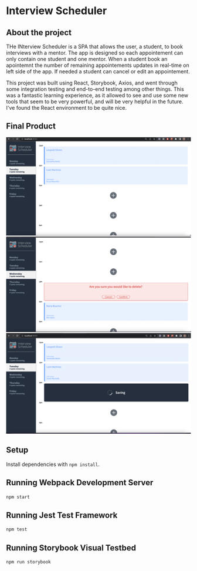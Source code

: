# Interview Scheduler

## About the project

THe INterview Scheduler is a SPA that allows the user, a student, to book interviews with a mentor. The app is designed so each appointement can only contain one student and one mentor. When a student book an apointemnt the number of remaining appointements updates in real-time on left side of the app. If needed a student can cancel or edit an appointement.

This project was built using React, Storybook, Axios, and went through some integration testing and end-to-end testing among other things. This was a fantastic learning experience, as it allowed to see and use some new tools that seem to be very powerful, and will be very helpful in the future. I've found the React environment to be quite nice.

## Final Product

!["A Tuesday on the app"](https://github.com/YoussefBenAmmar/scheduler/blob/master/docs/Tuesday.png?raw=true)
!["Deleting an appointment"](https://github.com/YoussefBenAmmar/scheduler/blob/master/docs/deleting-appointment.png?raw=true)
!["Adding a new appointment"](https://github.com/YoussefBenAmmar/scheduler/blob/master/docs/saving-appointment.png?raw=true)


## Setup

Install dependencies with `npm install`.

## Running Webpack Development Server

```sh
npm start
```

## Running Jest Test Framework

```sh
npm test
```

## Running Storybook Visual Testbed

```sh
npm run storybook
```
